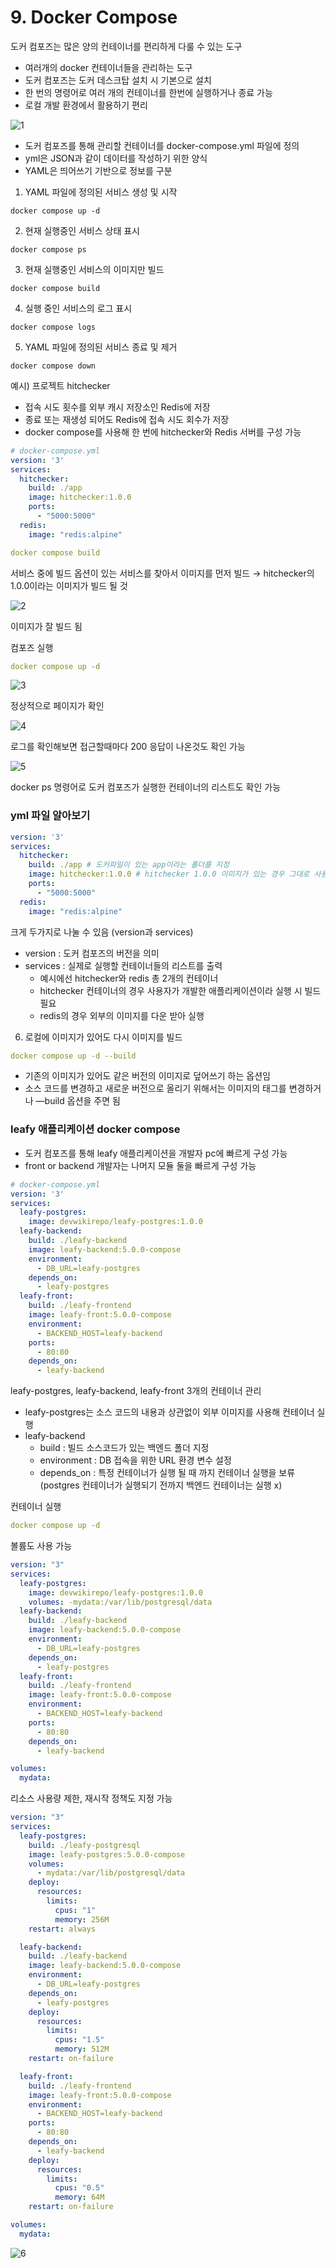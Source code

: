 # 9. Docker Compose

도커 컴포즈는 많은 양의 컨테이너를 편리하게 다룰 수 있는 도구

- 여러개의 docker 컨테이너들을 관리하는 도구
- 도커 컴포즈는 도커 데스크탑 설치 시 기본으로 설치
- 한 번의 명령어로 여러 개의 컨테이너를 한번에 실행하거나 종료 가능
- 로컬 개발 환경에서 활용하기 편리

![1](https://github.com/user-attachments/assets/5b4b1078-5932-4053-8ae3-af6e073e3be3)

- 도커 컴포즈를 통해 관리할 컨테이너를 docker-compose.yml 파일에 정의
- yml은 JSON과 같이 데이터를 작성하기 위한 양식
- YAML은 띄어쓰기 기반으로 정보를 구분

1. YAML 파일에 정의된 서비스 생성 및 시작

```docker
docker compose up -d
```

2. 현재 실행중인 서비스 상태 표시

```docker
docker compose ps
```

3. 현재 실행중인 서비스의 이미지만 빌드

```docker
docker compose build
```

4. 실행 중인 서비스의 로그 표시

```docker
docker compose logs
```

5. YAML 파일에 정의된 서비스 종료 및 제거

```docker
docker compose down
```

예시)  프로젝트 hitchecker

- 접속 시도 횟수를 외부 캐시 저장소인 Redis에 저장
- 종료 또는 재생성 되어도 Redis에 접속 시도 회수가 저장
- docker compose를 사용해 한 번에 hitchecker와 Redis 서버를 구성 가능

```yaml
# docker-compose.yml
version: '3'
services:
  hitchecker:
    build: ./app
    image: hitchecker:1.0.0
    ports:
      - "5000:5000"
  redis:
    image: "redis:alpine"
```

```yaml
docker compose build
```

서비스 중에 빌드 옵션이 있는 서비스를 찾아서 이미지를 먼저 빌드 → hitchecker의 1.0.0이라는 이미지가 빌드 될 것

![2](https://github.com/user-attachments/assets/0e2b8405-c896-42e6-855c-71ee06d2b90f)

이미지가 잘 빌드 됨

컴포즈 실행

```yaml
docker compose up -d
```

![3](https://github.com/user-attachments/assets/de1a3e08-c93e-445f-b6ad-31906a4f1866)

정상적으로 페이지가 확인

![4](https://github.com/user-attachments/assets/cb1945ed-255b-4da3-bb6c-683df278f79e)

로그를 확인해보면 접근할때마다 200 응답이 나온것도 확인 가능

![5](https://github.com/user-attachments/assets/cc4715be-6407-4697-8c50-957277c946c9)

docker ps 명령어로 도커 컴포즈가 실행한 컨테이너의 리스트도 확인 가능

### yml 파일 알아보기

```yaml
version: '3'
services:
  hitchecker:
    build: ./app # 도커파일이 있는 app이라는 폴더를 지정
    image: hitchecker:1.0.0 # hitchecker 1.0.0 이미지가 있는 경우 그대로 사용, 없는 경우 build 경로의 dockerfile을 사용해 이미지 빌드
    ports:
      - "5000:5000"
  redis:
    image: "redis:alpine"
```

크게 두가지로 나눌 수 있음 (version과 services)

- version : 도커 컴포즈의 버전을 의미
- services : 실제로 실행할 컨테이너들의 리스트를 출력
    - 예시에선 hitchecker와 redis 총 2개의 컨테이너
    - hitchecker 컨테이너의 경우 사용자가 개발한 애플리케이션이라 실행 시 빌드 필요
    - redis의 경우 외부의 이미지를 다운 받아 실행

6. 로컬에 이미지가 있어도 다시 이미지를 빌드

```yaml
docker compose up -d --build
```

- 기존의 이미지가 있어도 같은 버전의 이미지로 덮어쓰기 하는 옵션임
- 소스 코드를 변경하고 새로운 버전으로 올리기 위해서는 이미지의 태그를 변경하거나 —build 옵션을 주면 됨

### leafy 애플리케이션 docker compose

- 도커 컴포즈를 통해 leafy 애플리케이션을 개발자 pc에 빠르게 구성 가능
- front or backend 개발자는 나머지 모듈 둘을 빠르게 구성 가능

```yaml
# docker-compose.yml
version: '3'
services:
  leafy-postgres:
    image: devwikirepo/leafy-postgres:1.0.0
  leafy-backend:
    build: ./leafy-backend
    image: leafy-backend:5.0.0-compose
    environment:
      - DB_URL=leafy-postgres
    depends_on:
      - leafy-postgres
  leafy-front:
    build: ./leafy-frontend
    image: leafy-front:5.0.0-compose
    environment:
      - BACKEND_HOST=leafy-backend
    ports:
      - 80:80
    depends_on:
      - leafy-backend
```

leafy-postgres, leafy-backend, leafy-front 3개의 컨테이너 관리

- leafy-postgres는 소스 코드의 내용과 상관없이 외부 이미지를 사용해 컨테이너 실행
- leafy-backend
    - build : 빌드 소스코드가 있는 백엔드 폴더 지정
    - environment : DB 접속을 위한 URL 환경 변수 설정
    - depends_on : 특정 컨테이너가 실행 될 때 까지 컨테이너 실행을 보류 (postgres 컨테이너가 실행되기 전까지 백엔드 컨테이너는 실행 x)

컨테이너 실행

```yaml
docker compose up -d
```

볼륨도 사용 가능

```yaml
version: "3"
services:
  leafy-postgres:
    image: devwikirepo/leafy-postgres:1.0.0
    volumes: -mydata:/var/lib/postgresql/data
  leafy-backend:
    build: ./leafy-backend
    image: leafy-backend:5.0.0-compose
    environment:
      - DB_URL=leafy-postgres
    depends_on:
      - leafy-postgres
  leafy-front:
    build: ./leafy-frontend
    image: leafy-front:5.0.0-compose
    environment:
      - BACKEND_HOST=leafy-backend
    ports:
      - 80:80
    depends_on:
      - leafy-backend

volumes:
  mydata:
```

리소스 사용량 제한, 재시작 정책도 지정 가능

```yaml
version: "3"
services:
  leafy-postgres:
    build: ./leafy-postgresql
    image: leafy-postgres:5.0.0-compose
    volumes:
      - mydata:/var/lib/postgresql/data
    deploy:
      resources:
        limits:
          cpus: "1"
          memory: 256M
    restart: always

  leafy-backend:
    build: ./leafy-backend
    image: leafy-backend:5.0.0-compose
    environment:
      - DB_URL=leafy-postgres
    depends_on:
      - leafy-postgres
    deploy:
      resources:
        limits:
          cpus: "1.5"
          memory: 512M
    restart: on-failure

  leafy-front:
    build: ./leafy-frontend
    image: leafy-front:5.0.0-compose
    environment:
      - BACKEND_HOST=leafy-backend
    ports:
      - 80:80
    depends_on:
      - leafy-backend
    deploy:
      resources:
        limits:
          cpus: "0.5"
          memory: 64M
    restart: on-failure

volumes:
  mydata:

```

![6](https://github.com/user-attachments/assets/075ff543-3101-486e-b390-ae002a07741f)
